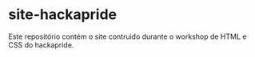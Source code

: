 # site-hackapride
Este repositório contém o site contruido durante o workshop de HTML e CSS do hackapride.

